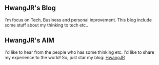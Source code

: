 ## HwangJR's Blog
I'm focus on Tech, Business and personal inprovement. This blog include some stuff about my thinking to tech etc..

## HwangJR's AIM
I'd like to hear from the people who has some thinking etc. I'd like to share my experience to the world!
So, just star my blog: [HwangJR](http://blog.hwangjr.com)
